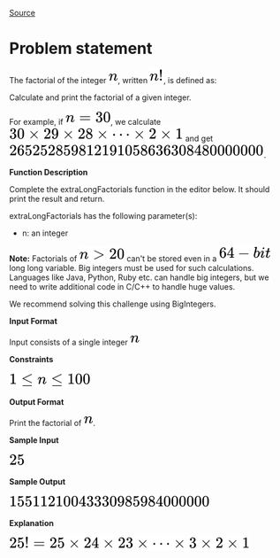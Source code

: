 [Source](https://www.hackerrank.com/challenges/extra-long-factorials)
# Problem statement
The factorial of the integer ![](./Resources/Element1.svg), written ![](./Resources/Element2.svg), is defined as:   



Calculate and print the factorial of a given integer.  

For example, if ![](./Resources/Element3.svg), we calculate ![](./Resources/Element4.svg) and get ![](./Resources/Element5.svg).


**Function Description**

Complete the extraLongFactorials function in the editor below.  It should print the result and return.  

extraLongFactorials has the following parameter(s):  


* n: an integer

**Note:** Factorials of ![](./Resources/Element6.svg) can't be stored even in a ![](./Resources/Element7.svg) long long variable. Big integers must be used for such calculations. Languages like Java, Python, Ruby etc. can handle big integers, but we need to write additional code in C/C++ to handle huge values.  

We recommend solving this challenge using BigIntegers.  


**Input Format**

Input consists of a single integer ![](./Resources/Element1.svg)


**Constraints**

![](./Resources/Element8.svg)


**Output Format**

Print the factorial of ![](./Resources/Element1.svg). 


**Sample Input**

![](./Resources/Element9.svg)


**Sample Output**

![](./Resources/Element10.svg)


**Explanation**

![](./Resources/Element11.svg)

